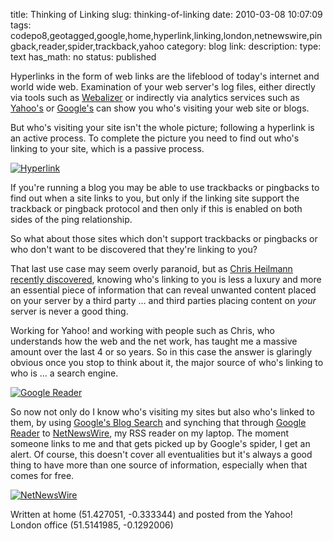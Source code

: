 title: Thinking of Linking
slug: thinking-of-linking
date: 2010-03-08 10:07:09
tags: codepo8,geotagged,google,home,hyperlink,linking,london,netnewswire,pingback,reader,spider,trackback,yahoo
category: blog
link: 
description: 
type: text
has_math: no
status: published

Hyperlinks in the form of web links are the lifeblood of today's internet and world wide web. Examination of your web server's log files, either directly via tools such as [Webalizer](http://www.mrunix.net/webalizer/ "http://www.mrunix.net/webalizer/") or indirectly via analytics services such as [Yahoo's](http://web.analytics.yahoo.com/ "http://web.analytics.yahoo.com/") or [Google's](http://www.google.com/analytics "http://www.google.com/analytics") can show you who's visiting your web site or blogs.

But who's visiting your site isn't the whole picture; following a hyperlink is an active process. To complete the picture you need to find out who's linking to your site, which is a passive process.

[![Hyperlink](http://farm4.static.flickr.com/3215/2724584286_3089abf569_d.jpg)](http://www.flickr.com/photos/anderspace/2724584286/ "Hyperlink")

If you're running a blog you may be able to use trackbacks or pingbacks to find out when a site links to you, but only if the linking site support the trackback or pingback protocol and then only if this is enabled on both sides of the ping relationship.

So what about those sites which don't support trackbacks or pingbacks or who don't want to be discovered that they're linking to you?

<!-- TEASER_END -->

That last use case may seem overly paranoid, but as [Chris Heilmann](http://twitter.com/codepo8 "http://twitter.com/codepo8") [recently discovered](http://www.wait-till-i.com/2010/03/03/h4xx0r3d-how-i-found-out-that-i-am-running-a-spam-blog/ "http://www.wait-till-i.com/2010/03/03/h4xx0r3d-how-i-found-out-that-i-am-running-a-spam-blog/"), knowing who's linking to you is less a luxury and more an essential piece of information that can reveal unwanted content placed on your server by a third party ... and third parties placing content on *your* server is never a good thing.

Working for Yahoo! and working with people such as Chris, who understands how the web and the net work, has taught me a massive amount over the last 4 or so years. So in this case the answer is glaringly obvious once you stop to think about it, the major source of who's linking to who is ... a search engine.

[![Google Reader](/wp-content/uploads/2010/03/Google-Reader-300x221.jpg "Google Reader")](/wp-content/uploads/2010/03/Google-Reader.jpg "/wp-content/uploads/2010/03/Google-Reader.jpg")

So now not only do I know who's visiting my sites but also who's linked to them, by using [Google's Blog Search](http://blogsearch.google.com/blogsearch?hl=en&scoring=d&q=link:/&ie=ISO-8859-1&num=10 "http://blogsearch.google.com/blogsearch?hl=en&scoring=d&q=link:/&ie=ISO-8859-1&num=10") and synching that through [Google Reader](http://www.google.com/reader/ "http://www.google.com/reader/") to [NetNewsWire](http://www.newsgator.com/INDIVIDUALS/NETNEWSWIRE/ "http://www.newsgator.com/INDIVIDUALS/NETNEWSWIRE/"), my RSS reader on my laptop. The moment someone links to me and that gets picked up by Google's spider, I get an alert. Of course, this doesn't cover all eventualities but it's always a good thing to have more than one source of information, especially when that comes for free.

[![NetNewsWire](/wp-content/uploads/2010/03/NetNewsWire-300x234.jpg "NetNewsWire")](/wp-content/uploads/2010/03/NetNewsWire.jpg "/wp-content/uploads/2010/03/NetNewsWire.jpg")


Written at home (51.427051, -0.333344) and posted from the Yahoo! London office (51.5141985, -0.1292006)

